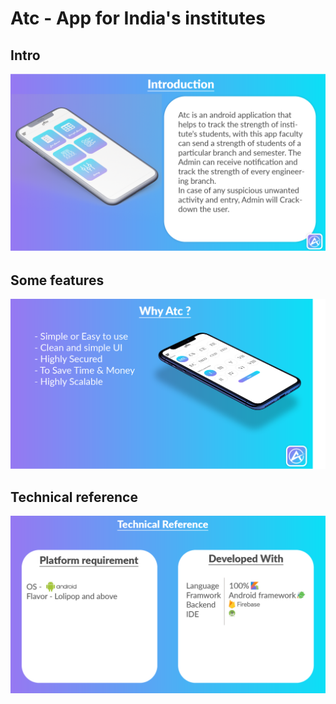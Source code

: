 # Atc - App for India's institutes

## Intro

![Intro Showcase](https://raw.githubusercontent.com/Anikeshpatel/Atc-for-institutes/master/screenshots/Asset%2011.png)

## Some features

![Features Showcase](https://raw.githubusercontent.com/Anikeshpatel/Atc-for-institutes/master/screenshots/Asset%2012.png)

## Technical reference
![Technology Showcase](https://raw.githubusercontent.com/Anikeshpatel/Atc-for-institutes/master/screenshots/Asset%2014.png)

